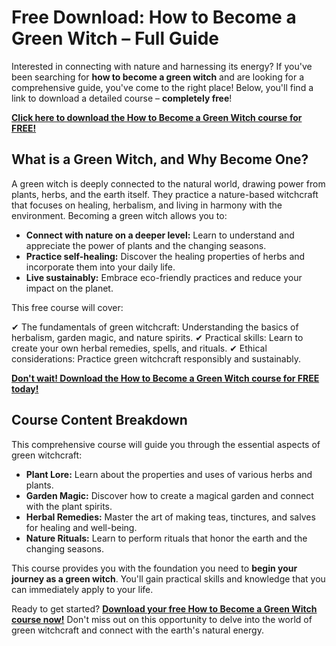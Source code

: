 # Free Download: How to Become a Green Witch – Full Guide

Interested in connecting with nature and harnessing its energy? If you've been searching for **how to become a green witch** and are looking for a comprehensive guide, you've come to the right place! Below, you'll find a link to download a detailed course – **completely free**!

[**Click here to download the How to Become a Green Witch course for FREE!**](https://udemywork.com/how-to-become-a-green-witch)

## What is a Green Witch, and Why Become One?

A green witch is deeply connected to the natural world, drawing power from plants, herbs, and the earth itself. They practice a nature-based witchcraft that focuses on healing, herbalism, and living in harmony with the environment. Becoming a green witch allows you to:

*   **Connect with nature on a deeper level:** Learn to understand and appreciate the power of plants and the changing seasons.
*   **Practice self-healing:** Discover the healing properties of herbs and incorporate them into your daily life.
*   **Live sustainably:** Embrace eco-friendly practices and reduce your impact on the planet.

This free course will cover:

✔ The fundamentals of green witchcraft: Understanding the basics of herbalism, garden magic, and nature spirits.
✔ Practical skills: Learn to create your own herbal remedies, spells, and rituals.
✔ Ethical considerations: Practice green witchcraft responsibly and sustainably.

[**Don't wait! Download the How to Become a Green Witch course for FREE today!**](https://udemywork.com/how-to-become-a-green-witch)

## Course Content Breakdown

This comprehensive course will guide you through the essential aspects of green witchcraft:

*   **Plant Lore:** Learn about the properties and uses of various herbs and plants.
*   **Garden Magic:** Discover how to create a magical garden and connect with the plant spirits.
*   **Herbal Remedies:** Master the art of making teas, tinctures, and salves for healing and well-being.
*   **Nature Rituals:** Learn to perform rituals that honor the earth and the changing seasons.

This course provides you with the foundation you need to **begin your journey as a green witch**. You'll gain practical skills and knowledge that you can immediately apply to your life.

Ready to get started? **[Download your free How to Become a Green Witch course now!](https://udemywork.com/how-to-become-a-green-witch)** Don't miss out on this opportunity to delve into the world of green witchcraft and connect with the earth's natural energy.
